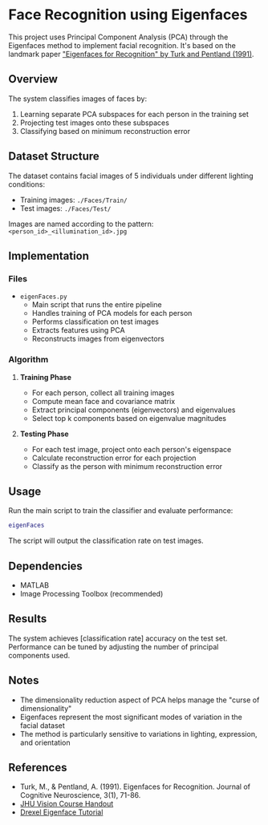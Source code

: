 # Face Recognition using Eigenfaces

This project uses Principal Component Analysis (PCA) through the Eigenfaces method to implement facial recognition. It's based on the landmark paper ["Eigenfaces for Recognition" by Turk and Pentland (1991)](http://www.face-rec.org/algorithms/PCA/jcn.pdf).

## Overview

The system classifies images of faces by:
1. Learning separate PCA subspaces for each person in the training set
2. Projecting test images onto these subspaces
3. Classifying based on minimum reconstruction error

## Dataset Structure

The dataset contains facial images of 5 individuals under different lighting conditions:
- Training images: `./Faces/Train/`
- Test images: `./Faces/Test/`

Images are named according to the pattern: `<person_id>_<illumination_id>.jpg`

## Implementation

### Files
- `eigenFaces.py`
  - Main script that runs the entire pipeline
  - Handles training of PCA models for each person
  - Performs classification on test images
  - Extracts features using PCA
  - Reconstructs images from eigenvectors

### Algorithm
1. **Training Phase**
   - For each person, collect all training images
   - Compute mean face and covariance matrix
   - Extract principal components (eigenvectors) and eigenvalues
   - Select top k components based on eigenvalue magnitudes

2. **Testing Phase**
   - For each test image, project onto each person's eigenspace
   - Calculate reconstruction error for each projection
   - Classify as the person with minimum reconstruction error

## Usage

Run the main script to train the classifier and evaluate performance:
```matlab
eigenFaces
```

The script will output the classification rate on test images.

## Dependencies
- MATLAB
- Image Processing Toolbox (recommended)

## Results

The system achieves [classification rate] accuracy on the test set. Performance can be tuned by adjusting the number of principal components used.

## Notes

- The dimensionality reduction aspect of PCA helps manage the "curse of dimensionality"
- Eigenfaces represent the most significant modes of variation in the facial dataset
- The method is particularly sensitive to variations in lighting, expression, and orientation

## References

- Turk, M., & Pentland, A. (1991). Eigenfaces for Recognition. Journal of Cognitive Neuroscience, 3(1), 71-86.
- [JHU Vision Course Handout](http://www.vision.jhu.edu/teaching/vision08/Handouts/case_study_pca1.pdf)
- [Drexel Eigenface Tutorial](http://www.pages.drexel.edu/~sis26/Eigenface%20Tutorial.htm)
